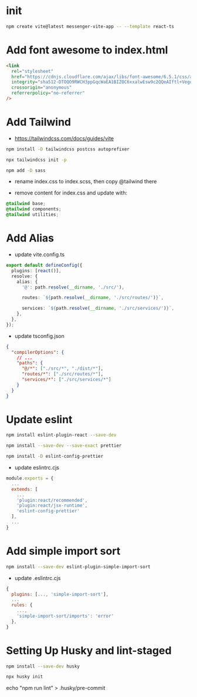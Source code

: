 # init

```bash
npm create vite@latest messenger-vite-app -- --template react-ts
```

# Add font awesome to index.html

```html
<link
  rel="stylesheet"
  href="https://cdnjs.cloudflare.com/ajax/libs/font-awesome/6.5.1/css/all.min.css"
  integrity="sha512-DTOQO9RWCH3ppGqcWaEA1BIZOC6xxalwEsw9c2QQeAIftl+Vegovlnee1c9QX4TctnWMn13TZye+giMm8e2LwA=="
  crossorigin="anonymous"
  referrerpolicy="no-referrer"
/>
```

# Add Tailwind

- https://tailwindcss.com/docs/guides/vite

```bash
npm install -D tailwindcss postcss autoprefixer
```

```bash
npx tailwindcss init -p
```

```bash
npm add -D sass
```

- rename index.css to index.scss, then copy @tailwind there

- remove content for index.css and update with:

```css
@tailwind base;
@tailwind components;
@tailwind utilities;
```

<!--  -->

# Add Alias

- update vite.config.ts

```ts
export default defineConfig({
  plugins: [react()],
  resolve: {
    alias: {
      '@': path.resolve(__dirname, './src/'),

      routes: `${path.resolve(__dirname, './src/routes/')}`,

      services: `${path.resolve(__dirname, './src/services/')}`,
    },
  },
});
```

- update tsconfig.json

```json
{
  "compilerOptions": {
    // ...
    "paths": {
      "@/*": ["./src/*", "./dist/*"],
      "routes/*": ["./src/routes/*"],
      "services/*": ["./src/services/*"]
    }
  }
}
```

<!--  -->

# Update eslint

```bash
npm install eslint-plugin-react --save-dev
```

```bash
npm install --save-dev --save-exact prettier
```

```bash
npm install -D eslint-config-prettier
```

- update eslintrc.cjs

```js
module.exports = {
  ...
  extends: [
    ...
    'plugin:react/recommended',
    'plugin:react/jsx-runtime',
    'eslint-config-prettier'
  ],
  ...
}
```

# Add simple import sort

```bash
npm install --save-dev eslint-plugin-simple-import-sort
```

- update .eslintrc.cjs

```js
{
  plugins: [..., 'simple-import-sort'],
  ...
  rules: {
    ...,
    'simple-import-sort/imports': 'error'
  },
}
```

# Setting Up Husky and lint-staged

```bash
npm install --save-dev husky
```

```bash
npx husky init
```

echo "npm run lint" > .husky/pre-commit
